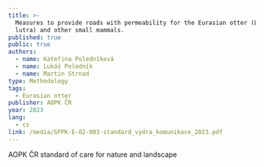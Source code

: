 ```yaml
---
title: >-
  Measures to provide roads with permeability for the Eurasian otter (Lutra
  lutra) and other small mammals. 
published: true
public: true
authors:
  - name: Kateřina Poledníková
  - name: Lukáš Poledník
  - name: Martin Strnad
type: Methodology
tags:
  - Eurasian otter
publisher: AOPK ČR
year: 2023
lang:
  - cs
link: /media/SPPK-E-02-003-standard_vydra_komunikace_2023.pdf
---
```

AOPK ČR standard of care for nature and landscape
